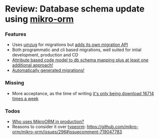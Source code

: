 # Review: Database schema update using [mikro-orm](https://mikro-orm.io/)

### Features
- Uses [umzug](../umzug/README.md) for migrations but [adds its own migration API](https://mikro-orm.io/docs/migrations#migration-class)
- Both programmatic and cli based migrations, well suited for intial development, production and CD
- [Attribute based code model to db schema mapping plus at least one additional approach!](https://typeorm.io/#/entities/what-is-entity)
- [Automatically generated migrations!](https://mikro-orm.io/docs/migrations)

### Missing
- More acceptance, as the time of writing [it's only being download 16714 times a week](https://www.npmjs.com/package/mikro-orm)

### Todos
- [Who uses MikroORM in production?](https://github.com/mikro-orm/mikro-orm/issues/296)
- Reasons to consider it over [typeorm](https://typeorm.io/): https://github.com/mikro-orm/mikro-orm/issues/296#issuecomment-719047783


